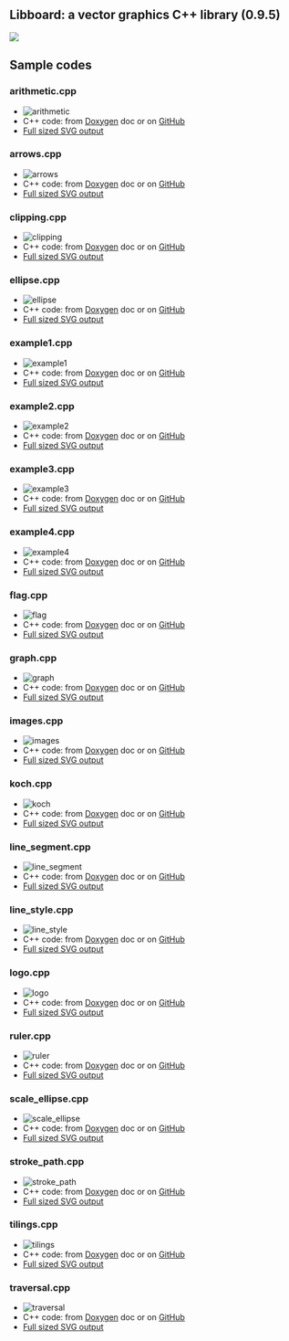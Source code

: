 ## Libboard: a vector graphics C++ library (0.9.5)

<img src="https://foureys.users.greyc.fr/board/doc/0.9.5/LibBoardLogoII_Small.png">

## Sample codes
### arithmetic.cpp

* ![arithmetic](http://foureys.users.greyc.fr/board/examples/0.9.5/arithmetic.png)
* C++ code: from [Doxygen](https://foureys.users.greyc.fr/board/doc/0.9.5/examples_2arithmetic_8cpp-example.html) doc or on
  [GitHub](examples/arithmetic.cpp)
* [Full sized SVG output](http://foureys.users.greyc.fr/board/examples/0.9.5/arithmetic.svg)

### arrows.cpp

* ![arrows](http://foureys.users.greyc.fr/board/examples/0.9.5/arrows.png)
* C++ code: from [Doxygen](https://foureys.users.greyc.fr/board/doc/0.9.5/examples_2arrows_8cpp-example.html) doc or on
  [GitHub](examples/arrows.cpp)
* [Full sized SVG output](http://foureys.users.greyc.fr/board/examples/0.9.5/arrows.svg)

### clipping.cpp

* ![clipping](http://foureys.users.greyc.fr/board/examples/0.9.5/clipping.png)
* C++ code: from [Doxygen](https://foureys.users.greyc.fr/board/doc/0.9.5/examples_2clipping_8cpp-example.html) doc or on
  [GitHub](examples/clipping.cpp)
* [Full sized SVG output](http://foureys.users.greyc.fr/board/examples/0.9.5/clipping.svg)

### ellipse.cpp

* ![ellipse](http://foureys.users.greyc.fr/board/examples/0.9.5/ellipse.png)
* C++ code: from [Doxygen](https://foureys.users.greyc.fr/board/doc/0.9.5/examples_2ellipse_8cpp-example.html) doc or on
  [GitHub](examples/ellipse.cpp)
* [Full sized SVG output](http://foureys.users.greyc.fr/board/examples/0.9.5/ellipse.svg)

### example1.cpp

* ![example1](http://foureys.users.greyc.fr/board/examples/0.9.5/example1.png)
* C++ code: from [Doxygen](https://foureys.users.greyc.fr/board/doc/0.9.5/examples_2example1_8cpp-example.html) doc or on
  [GitHub](examples/example1.cpp)
* [Full sized SVG output](http://foureys.users.greyc.fr/board/examples/0.9.5/example1.svg)

### example2.cpp

* ![example2](http://foureys.users.greyc.fr/board/examples/0.9.5/example2.png)
* C++ code: from [Doxygen](https://foureys.users.greyc.fr/board/doc/0.9.5/examples_2example2_8cpp-example.html) doc or on
  [GitHub](examples/example2.cpp)
* [Full sized SVG output](http://foureys.users.greyc.fr/board/examples/0.9.5/example2.svg)

### example3.cpp

* ![example3](http://foureys.users.greyc.fr/board/examples/0.9.5/example3.png)
* C++ code: from [Doxygen](https://foureys.users.greyc.fr/board/doc/0.9.5/examples_2example3_8cpp-example.html) doc or on
  [GitHub](examples/example3.cpp)
* [Full sized SVG output](http://foureys.users.greyc.fr/board/examples/0.9.5/example3.svg)

### example4.cpp

* ![example4](http://foureys.users.greyc.fr/board/examples/0.9.5/example4.png)
* C++ code: from [Doxygen](https://foureys.users.greyc.fr/board/doc/0.9.5/examples_2example4_8cpp-example.html) doc or on
  [GitHub](examples/example4.cpp)
* [Full sized SVG output](http://foureys.users.greyc.fr/board/examples/0.9.5/example4.svg)

### flag.cpp

* ![flag](http://foureys.users.greyc.fr/board/examples/0.9.5/flag.png)
* C++ code: from [Doxygen](https://foureys.users.greyc.fr/board/doc/0.9.5/examples_2flag_8cpp-example.html) doc or on
  [GitHub](examples/flag.cpp)
* [Full sized SVG output](http://foureys.users.greyc.fr/board/examples/0.9.5/flag.svg)

### graph.cpp

* ![graph](http://foureys.users.greyc.fr/board/examples/0.9.5/graph.png)
* C++ code: from [Doxygen](https://foureys.users.greyc.fr/board/doc/0.9.5/examples_2graph_8cpp-example.html) doc or on
  [GitHub](examples/graph.cpp)
* [Full sized SVG output](http://foureys.users.greyc.fr/board/examples/0.9.5/graph.svg)

### images.cpp

* ![images](http://foureys.users.greyc.fr/board/examples/0.9.5/images.png)
* C++ code: from [Doxygen](https://foureys.users.greyc.fr/board/doc/0.9.5/examples_2images_8cpp-example.html) doc or on
  [GitHub](examples/images.cpp)
* [Full sized SVG output](http://foureys.users.greyc.fr/board/examples/0.9.5/images.svg)

### koch.cpp

* ![koch](http://foureys.users.greyc.fr/board/examples/0.9.5/koch.png)
* C++ code: from [Doxygen](https://foureys.users.greyc.fr/board/doc/0.9.5/examples_2koch_8cpp-example.html) doc or on
  [GitHub](examples/koch.cpp)
* [Full sized SVG output](http://foureys.users.greyc.fr/board/examples/0.9.5/koch.svg)

### line_segment.cpp

* ![line_segment](http://foureys.users.greyc.fr/board/examples/0.9.5/line_segment.png)
* C++ code: from [Doxygen](https://foureys.users.greyc.fr/board/doc/0.9.5/examples_2line_segment_8cpp-example.html) doc or on
  [GitHub](examples/line_segment.cpp)
* [Full sized SVG output](http://foureys.users.greyc.fr/board/examples/0.9.5/line_segment.svg)

### line_style.cpp

* ![line_style](http://foureys.users.greyc.fr/board/examples/0.9.5/line_style.png)
* C++ code: from [Doxygen](https://foureys.users.greyc.fr/board/doc/0.9.5/examples_2line_style_8cpp-example.html) doc or on
  [GitHub](examples/line_style.cpp)
* [Full sized SVG output](http://foureys.users.greyc.fr/board/examples/0.9.5/line_style.svg)

### logo.cpp

* ![logo](http://foureys.users.greyc.fr/board/examples/0.9.5/logo.png)
* C++ code: from [Doxygen](https://foureys.users.greyc.fr/board/doc/0.9.5/examples_2logo_8cpp-example.html) doc or on
  [GitHub](examples/logo.cpp)
* [Full sized SVG output](http://foureys.users.greyc.fr/board/examples/0.9.5/logo.svg)

### ruler.cpp

* ![ruler](http://foureys.users.greyc.fr/board/examples/0.9.5/ruler.png)
* C++ code: from [Doxygen](https://foureys.users.greyc.fr/board/doc/0.9.5/examples_2ruler_8cpp-example.html) doc or on
  [GitHub](examples/ruler.cpp)
* [Full sized SVG output](http://foureys.users.greyc.fr/board/examples/0.9.5/ruler.svg)

### scale_ellipse.cpp

* ![scale_ellipse](http://foureys.users.greyc.fr/board/examples/0.9.5/scale_ellipse.png)
* C++ code: from [Doxygen](https://foureys.users.greyc.fr/board/doc/0.9.5/examples_2scale_ellipse_8cpp-example.html) doc or on
  [GitHub](examples/scale_ellipse.cpp)
* [Full sized SVG output](http://foureys.users.greyc.fr/board/examples/0.9.5/scale_ellipse.svg)

### stroke_path.cpp

* ![stroke_path](http://foureys.users.greyc.fr/board/examples/0.9.5/stroke_path.png)
* C++ code: from [Doxygen](https://foureys.users.greyc.fr/board/doc/0.9.5/examples_2stroke_path_8cpp-example.html) doc or on
  [GitHub](examples/stroke_path.cpp)
* [Full sized SVG output](http://foureys.users.greyc.fr/board/examples/0.9.5/stroke_path.svg)

### tilings.cpp

* ![tilings](http://foureys.users.greyc.fr/board/examples/0.9.5/tilings.png)
* C++ code: from [Doxygen](https://foureys.users.greyc.fr/board/doc/0.9.5/examples_2tilings_8cpp-example.html) doc or on
  [GitHub](examples/tilings.cpp)
* [Full sized SVG output](http://foureys.users.greyc.fr/board/examples/0.9.5/tilings.svg)

### traversal.cpp

* ![traversal](http://foureys.users.greyc.fr/board/examples/0.9.5/traversal.png)
* C++ code: from [Doxygen](https://foureys.users.greyc.fr/board/doc/0.9.5/examples_2traversal_8cpp-example.html) doc or on
  [GitHub](examples/traversal.cpp)
* [Full sized SVG output](http://foureys.users.greyc.fr/board/examples/0.9.5/traversal.svg)

